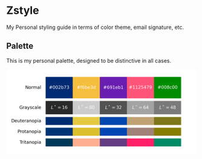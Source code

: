 # Zstyle

My Personal styling guide in terms of color theme, email signature, etc.

## Palette

This is my personal palette, designed to be distinctive in all cases.

![](images/palette.png)

